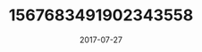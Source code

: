 ---
title: "1567683491902343558"
image: "2017-07-27 06.54.17 1567683491902343558_46248401"
date: "2017-07-27"
type: "photo"
---